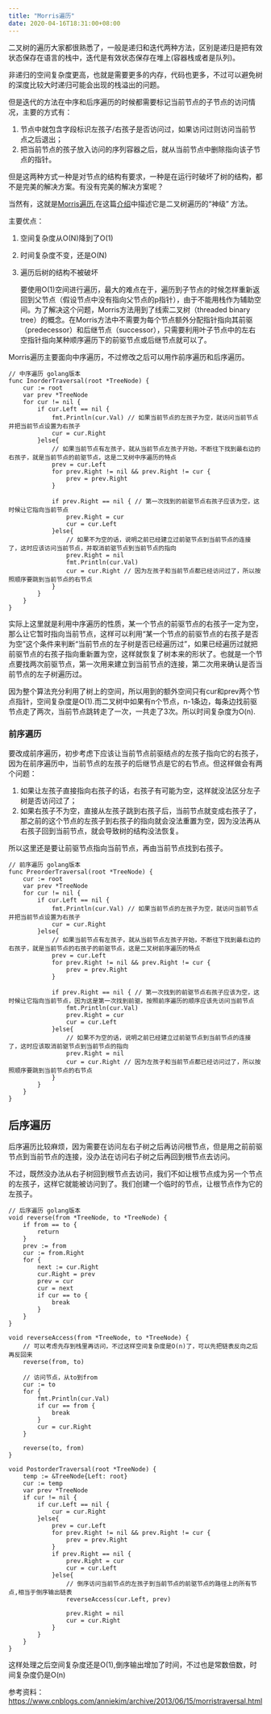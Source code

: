 ```yaml
---
title: "Morris遍历"
date: 2020-04-16T18:31:00+08:00
---
```


二叉树的遍历大家都很熟悉了，一般是递归和迭代两种方法，区别是递归是把有效状态保存在语言的栈中，迭代是有效状态保存在堆上(容器栈或者是队列)。

非递归的空间复杂度更高，也就是需要更多的内存，代码也更多，不过可以避免树的深度比较大时递归可能会出现的栈溢出的问题。

但是迭代的方法在中序和后序遍历的时候都需要标记当前节点的子节点的访问情况，主要的方式有：

1. 节点中就包含字段标识左孩子/右孩子是否访问过，如果访问过则访问当前节点之后退出；
2. 把当前节点的孩子放入访问的序列容器之后，就从当前节点中删除指向该子节点的指针。

但是这两种方式一种是对节点的结构有要求，一种是在运行时破坏了树的结构，都不是完美的解决方案。有没有完美的解决方案呢？

当然有，这就是[Morris遍历](https://en.wikipedia.org/wiki/Threaded_binary_tree),在这篇[介绍](https://zhuanlan.zhihu.com/p/101321696)中描述它是二叉树遍历的“神级”
方法。

主要优点：
1. 空间复杂度从O(N)降到了O(1)
2. 时间复杂度不变，还是O(N)
3. 遍历后树的结构不被破坏

    要使用O(1)空间进行遍历，最大的难点在于，遍历到子节点的时候怎样重新返回到父节点（假设节点中没有指向父节点的p指针），由于不能用栈作为辅助空间。为了解决这个问题，Morris方法用到了线索二叉树（threaded binary tree）的概念。在Morris方法中不需要为每个节点额外分配指针指向其前驱（predecessor）和后继节点（successor），只需要利用叶子节点中的左右空指针指向某种顺序遍历下的前驱节点或后继节点就可以了。

Morris遍历主要面向中序遍历，不过修改之后可以用作前序遍历和后序遍历。

```
// 中序遍历 golang版本
func InorderTraversal(root *TreeNode) {
    cur := root
    var prev *TreeNode
    for cur != nil {
        if cur.Left == nil {
            fmt.Println(cur.Val) // 如果当前节点的左孩子为空，就访问当前节点并把当前节点设置为右孩子
            cur = cur.Right
        }else{
            // 如果当前节点有左孩子，就从当前节点左孩子开始，不断往下找到最右边的右孩子，就是当前节点的前驱节点，这是二叉树中序遍历的特点
            prev = cur.Left
            for prev.Right != nil && prev.Right != cur {
                prev = prev.Right
            }

            if prev.Right == nil { // 第一次找到的前驱节点右孩子应该为空，这时候让它指向当前节点
                prev.Right = cur
                cur = cur.Left
            }else{
                // 如果不为空的话，说明之前已经建立过前驱节点到当前节点的连接了，这时应该访问当前节点，并取消前驱节点到当前节点的指向
                prev.Right = nil
                fmt.Println(cur.Val)
                cur = cur.Right // 因为左孩子和当前节点都已经访问过了，所以按照顺序要跳到当前节点的右节点
            }
        }
    }
}
```

实际上这里就是利用中序遍历的性质，某一个节点的前驱节点的右孩子一定为空，那么让它暂时指向当前节点，这样可以利用“某一个节点的前驱节点的右孩子是否为空”这个条件来判断“当前节点的左子树是否已经遍历过”，如果已经遍历过就把前驱节点的右孩子指向重新置为空，这样就恢复了树本来的形状了。也就是一个节点要找两次前驱节点，第一次用来建立到当前节点的连接，第二次用来确认是否当前节点的左子树遍历过。

因为整个算法充分利用了树上的空间，所以用到的额外空间只有cur和prev两个节点指针，空间复杂度是O(1).而二叉树中如果有n个节点，n-1条边，每条边找前驱节点走了两次，当前节点跳转走了一次，一共走了3次。所以时间复杂度为O(n).

### 前序遍历

要改成前序遍历，初步考虑下应该让当前节点前驱结点的左孩子指向它的右孩子，因为在前序遍历中，当前节点的左孩子的后继节点是它的右节点。但这样做会有两个问题：
1. 如果让左孩子直接指向右孩子的话，右孩子有可能为空，这样就没法区分左子树是否访问过了；
2. 如果右孩子不为空，直接从左孩子跳到右孩子后，当前节点就变成右孩子了，那之前的这个节点的左孩子到右孩子的指向就会没法重置为空，因为没法再从右孩子回到当前节点，就会导致树的结构没法恢复。

所以这里还是要让前驱节点指向当前节点，再由当前节点找到右孩子。

```
// 前序遍历 golang版本
func PreorderTraversal(root *TreeNode) {
    cur := root
    var prev *TreeNode
    for cur != nil {
        if cur.Left == nil {
            fmt.Println(cur.Val) // 如果当前节点的左孩子为空，就访问当前节点并把当前节点设置为右孩子
            cur = cur.Right
        }else{
            // 如果当前节点有左孩子，就从当前节点左孩子开始，不断往下找到最右边的右孩子，就是当前节点的右孩子的前驱节点，这是二叉树前序遍历的特点
            prev = cur.Left
            for prev.Right != nil && prev.Right != cur {
                prev = prev.Right
            }

            if prev.Right == nil { // 第一次找到的前驱节点右孩子应该为空，这时候让它指向当前节点，因为这是第一次找到前驱，按照前序遍历的顺序应该先访问当前节点
                fmt.Println(cur.Val)
                prev.Right = cur
                cur = cur.Left
            }else{
                // 如果不为空的话，说明之前已经建立过前驱节点到当前节点的连接了，这时应该取消前驱节点到当前节点的指向
                prev.Right = nil
                cur = cur.Right // 因为左孩子和当前节点都已经访问过了，所以按照顺序要跳到当前节点的右节点
            }
        }
    }
}
```

## 后序遍历

后序遍历比较麻烦，因为需要在访问左右子树之后再访问根节点，但是用之前前驱节点到当前节点的连接，没办法在访问右子树之后再回到根节点去访问。

不过，既然没办法从右子树回到根节点去访问，我们不如让根节点成为另一个节点的左孩子，这样它就能被访问到了。我们创建一个临时的节点，让根节点作为它的左孩子。

```
// 后序遍历 golang版本
void reverse(from *TreeNode, to *TreeNode) {
    if from == to {
        return
    }
    prev := from
    cur := from.Right
    for {
        next := cur.Right
        cur.Right = prev
        prev = cur
        cur = next
        if cur == to {
            break
        }
    }
}

void reverseAccess(from *TreeNode, to *TreeNode) {
    // 可以考虑先存到栈里再访问，不过这样空间复杂度是O(n)了，可以先把链表反向之后再反回来
    reverse(from, to)

    // 访问节点，从to到from
    cur := to
    for {
        fmt.Println(cur.Val)
        if cur == from {
            break
        }
        cur = cur.Right
    }

    reverse(to, from)
}

void PostorderTraversal(root *TreeNode) {
    temp := &TreeNode{Left: root}
    cur := temp
    var prev *TreeNode
    if cur != nil {
        if cur.Left == nil {
            cur = cur.Right
        }else{
            prev = cur.Left
            for prev.Right != nil && prev.Right != cur {
                prev = prev.Right
            }
            if prev.Right == nil {
                prev.Right = cur
                cur = cur.Left
            }else{
                // 倒序访问当前节点的左孩子到当前节点的前驱节点的路径上的所有节点,相当于倒序输出链表
                reverseAccess(cur.Left, prev)

                prev.Right = nil
                cur = cur.Right
            }
        }
    }
}
```

这样处理之后空间复杂度还是O(1),倒序输出增加了时间，不过也是常数倍数，时间复杂度仍是O(n)

参考资料：https://www.cnblogs.com/anniekim/archive/2013/06/15/morristraversal.html